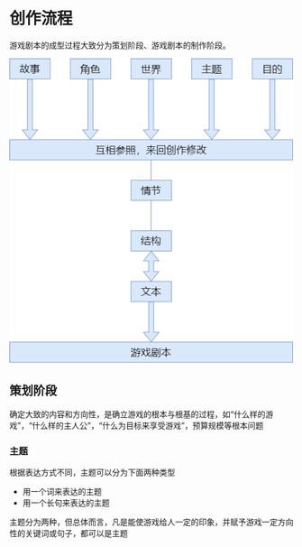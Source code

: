 # 创作流程

游戏剧本的成型过程大致分为策划阶段、游戏剧本的制作阶段。

<img src="image/1.png">



## 策划阶段

确定大致的内容和方向性，是确立游戏的根本与根基的过程，如“什么样的游戏”，“什么样的主人公”，“什么为目标来享受游戏”，预算规模等根本问题



### 主题

根据表达方式不同，主题可以分为下面两种类型

* 用一个词来表达的主题
* 用一个长句来表达的主题

主题分为两种，但总体而言，凡是能使游戏给人一定的印象，并赋予游戏一定方向性的关键词或句子，都可以是主题

## 